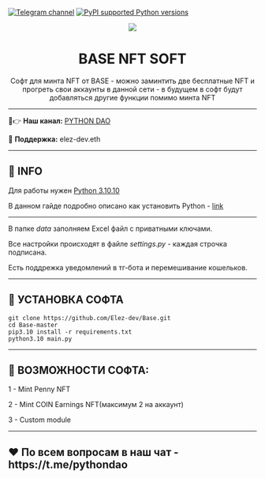 [![Telegram channel](https://img.shields.io/endpoint?url=https://runkit.io/damiankrawczyk/telegram-badge/branches/master?url=https://t.me/developercode1)](https://t.me/developercode1)
[![PyPI supported Python versions](https://img.shields.io/badge/Python%203.10.10-8A2BE2)](https://www.python.org/downloads/release/python-31010/)

<div align="center">
  <img src="https://ctf-images-01.coinbasecdn.net/c5bd0wqjc7v0/5kbm9b5W1gYOdCZpkb8nAV/3bb74d01953bef05f4cf258adc5ee887/Base_Blog_header.png"  />
  <h1>BASE NFT SOFT</h1>
  <p>Софт для минта NFT от BASE - можно заминтить две бесплатные NFT и прогреть свои аккаунты в данной сети - в будущем в софт будут добавляться другие функции помимо минта NFT</p>
</div>

---

🤠👉 <b>Наш канал:</b> [PYTHON DAO](https://t.me/developercode1)

🤗 <b>Поддержка:</b> elez-dev.eth

---
<h2>🙊 INFO</h2>

Для работы нужен [Python 3.10.10](https://www.python.org/downloads/release/python-31010/)

В данном гайде подробно описано как установить Python - [link](https://mirror.xyz/wiedzmin.eth/Z06W81VrxO9KI88vkcxeW0Lc8f2nBo5Wdyqce0HTNm8)

---
В папке _data_ заполняем Excel файл с приватными ключами.

Все настройки происходят в файле _settings.py_ - каждая строчка подписана.

Есть поддрежка уведомлений в тг-бота и перемешивание кошельков.

---
<h2>🚀 УСТАНОВКА СОФТА</h2>

```
git clone https://github.com/Elez-dev/Base.git
cd Base-master
pip3.10 install -r requirements.txt
python3.10 main.py
```
---
<h2>🤖 ВОЗМОЖНОСТИ СОФТА:</h2>

1 - Mint Penny NFT

2 - Mint COIN Earnings NFT(максимум 2 на аккаунт)

3 - Custom module

---
<h2>❤️ По всем вопросам в наш чат - https://t.me/pythondao</h2>
